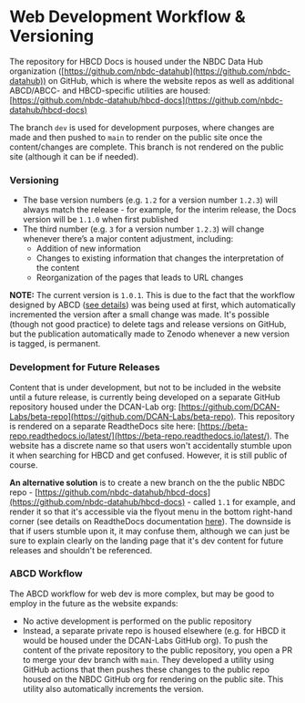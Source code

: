 # Web Development Workflow & Versioning

The repository for HBCD Docs is housed under the NBDC Data Hub organization ([https://github.com/nbdc-datahub](https://github.com/nbdc-datahub)) on GitHub, which is where the website repos as well as additional ABCD/ABCC- and HBCD-specific utilities are housed: [https://github.com/nbdc-datahub/hbcd-docs](https://github.com/nbdc-datahub/hbcd-docs)

The branch `dev` is used for development purposes, where changes are made and then pushed to `main` to render on the public site once the content/changes are complete. This branch is not rendered on the public site (although it can be if needed).

### Versioning

- The base version numbers (e.g. `1.2` for a version number `1.2.3`) will always match the release - for example, for the interim release, the Docs version will be `1.1.0` when first published
- The third number (e.g. `3` for a version number `1.2.3`) will change whenever there’s a major content adjustment, including:
    - Addition of new information
    - Changes to existing information that changes the interpretation of the content 
    - Reorganization of the pages that leads to URL changes

**NOTE:** The current version is `1.0.1`. This is due to the fact that the workflow designed by ABCD ([see details](#abcd-workflow)) was being used at first, which automatically incremented the version after a small change was made. It's possible (though not good practice) to delete tags and release versions on GitHub, but the publication automatically made to Zenodo whenever a new version is tagged, is permanent.

### Development for Future Releases 

Content that is under development, but not to be included in the website until a future release, is currently being developed on a separate GitHub repository housed under the DCAN-Lab org: [https://github.com/DCAN-Labs/beta-repo](https://github.com/DCAN-Labs/beta-repo). This repository is rendered on a separate ReadtheDocs site here: [https://beta-repo.readthedocs.io/latest/](https://beta-repo.readthedocs.io/latest/). The website has a discrete name so that users won't accidentally stumble upon it when searching for HBCD and get confused. However, it is still public of course.

**An alternative solution** is to create a new branch on the the public NBDC repo - [https://github.com/nbdc-datahub/hbcd-docs](https://github.com/nbdc-datahub/hbcd-docs) - called `1.1` for example, and render it so that it's accessible via the flyout menu in the bottom right-hand corner (see details on ReadtheDocs documentation [here](https://docs.readthedocs.com/platform/stable/flyout-menu.html#addons-flyout-menu)). The downside is that if users stumble upon it, it may confuse them, although we can just be sure to explain clearly on the landing page that it's dev content for future releases and shouldn't be referenced. 

### ABCD Workflow

The ABCD workflow for web dev is more complex, but may be good to employ in the future as the website expands:

- No active development is performed on the public repository
- Instead, a separate private repo is housed elsewhere (e.g. for HBCD it would be housed under the DCAN-Labs GitHub org). To push the content of the private repository to the public repository, you open a PR to merge your dev branch with `main`. They developed a utility using GitHub actions that then pushes these changes to the public repo housed on the NBDC GitHub org for rendering on the public site. This utility also automatically increments the version. 